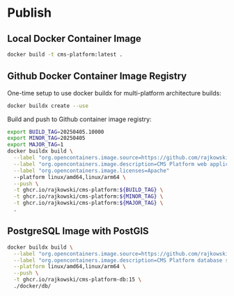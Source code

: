 # Publish

## Local Docker Container Image

```bash
docker build -t cms-platform:latest .
```

## Github Docker Container Image Registry

One-time setup to use docker buildx for multi-platform architecture builds:

```bash
docker buildx create --use
```

Build and push to Github container image registry:

```bash
export BUILD_TAG=20250405.10000
export MINOR_TAG=20250405
export MAJOR_TAG=1
docker buildx build \
  --label "org.opencontainers.image.source=https://github.com/rajkowski/cms-platform" \
  --label "org.opencontainers.image.description=CMS Platform web application" \
  --label "org.opencontainers.image.licenses=Apache"
  --platform linux/amd64,linux/arm64 \
  --push \
  -t ghcr.io/rajkowski/cms-platform:${BUILD_TAG} \
  -t ghcr.io/rajkowski/cms-platform:${MINOR_TAG} \
  -t ghcr.io/rajkowski/cms-platform:${MAJOR_TAG} \
  .
```

## PostgreSQL Image with PostGIS

```bash
docker buildx build \
  --label "org.opencontainers.image.source=https://github.com/rajkowski/cms-platform" \
  --label "org.opencontainers.image.description=CMS Platform database server, PostgreSQL with extensions" \
  --platform linux/amd64,linux/arm64 \
  --push \
  -t ghcr.io/rajkowski/cms-platform-db:15 \
  ./docker/db/
```
